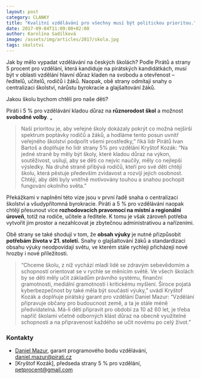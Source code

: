 ```yaml
---
layout: post
category: CLANKY
title: "Kvalitní vzdělávání pro všechny musí být politickou prioritou."
date: 2017-09-04T11:09:00+02:00
author: Karolína Sadílková
image: /assets/img/articles/2017/skola.jpg
tags: skolstvi
---
```


Jak by mělo vypadat vzdělávání na českých školách? Podle Pirátů a strany 5 procent pro vzdělání, která kandiduje na pirátských kandidátkách, musí být v oblasti vzdělání hlavní důraz kladen na svobodu a otevřenost – ředitelů, učitelů, rodičů i žáků. Naopak, obě strany odmítají snahy o centralizaci školství, nárůstu byrokracie a glajšaltování žáků.

Jakou školu bychom chtěli pro naše děti?
 
Piráti i 5 % pro vzdělávání kladou důraz na **různorodost škol** a možnost **svobodné volby**. „

> Naší prioritou je, aby veřejné školy dokázaly pokrýt co možná nejširší spektrum poptávky rodičů a žáků, a hodláme tento posun uvnitř veřejného školství podpořit všemi prostředky,” říká lídr Pirátů Ivan Bartoš a doplňuje ho lídr strany 5% pro vzdělání Kryštof Kozák: “Na jedné straně by měly být školy, které kladou důraz na výkon, soutěživost, usilují, aby se děti co nejvíc naučily, měly co nejlepší výsledky. Na druhé straně přibývá rodičů, kteří pro své děti chtějí školu, která pěstuje především zvídavost a rozvíjí jejich osobnost. Chtějí, aby děti byly vnitřně motivovány touhou a snahou pochopit fungování okolního světa.” 

Překážkami v naplnění této vize jsou v první řadě snaha o centralizaci školství a všudypřítomná byrokracie. Piráti a 5 % pro vzdělávání naopak chtějí přesunout více **rozhodovacích pravomocí na místní a regionální úroveň**, totiž na rodiče, učitele a ředitele. K tomu je však zároveň potřeba vytvořit jim prostor a nezahlcovat je zbytečnou administrativou a nařízeními.

Obě strany se také shodují v tom, že **obsah výuky** je nutné přizpůsobit **potřebám života v 21. století.** Snahy o glajšaltování žáků a standardizaci obsahu výuky neodpovídají světu, ve kterém stále rychleji přicházejí nové hrozby i nové příležitosti.

> “Chceme školu, z níž vychází mladí lidé se zdravým sebevědomím a schopností orientovat se v rychle se měnícím světě. Ve všech školách by se děti měly učit základům právního systému, finanční gramotnosti, mediální gramotnosti i kritickému myšlení. Široce pojatá kyberbezpečnost by také měla být součástí výuky,” uvádí Kryštof Kozák a doplňuje pirátský garant pro vzdělání Daniel Mazur: “Vzdělání připravuje občany pro budoucnost země, a ta je stále méně předvídatelná. Má-li děti připravit pro období za 10 až 60 let, je třeba napříč školami včetně odborných klást důraz na obecně využitelné schopnosti a na připravenost každého se učit novému po celý život.”

### Kontakty

* [Daniel Mazur](https://www.pirati.cz/lide/daniel-mazur/), garant programového bodu vzdělávání, daniel.mazur@pirati.cz
* [Kryštof Kozák], předseda strany 5 % pro vzdělání, petprocent@gmail.com
